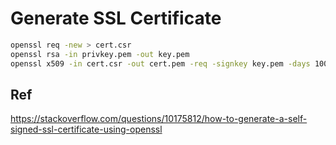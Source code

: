 # Generate SSL Certificate

```bash
openssl req -new > cert.csr
openssl rsa -in privkey.pem -out key.pem
openssl x509 -in cert.csr -out cert.pem -req -signkey key.pem -days 1001
```

## Ref

<https://stackoverflow.com/questions/10175812/how-to-generate-a-self-signed-ssl-certificate-using-openssl>
